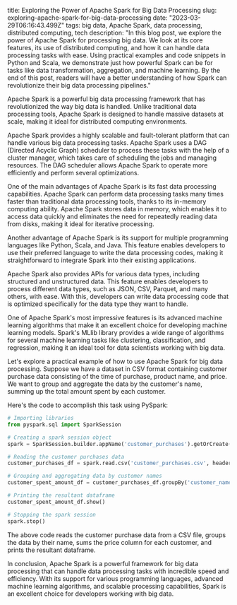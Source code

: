 title: Exploring the Power of Apache Spark for Big Data Processing
slug: exploring-apache-spark-for-big-data-processing
date: "2023-03-29T06:16:43.499Z"
tags: big data, Apache Spark, data processing, distributed computing, tech
description: "In this blog post, we explore the power of Apache Spark for processing big data. We look at its core features, its use of distributed computing, and how it can handle data processing tasks with ease. Using practical examples and code snippets in Python and Scala, we demonstrate just how powerful Spark can be for tasks like data transformation, aggregation, and machine learning. By the end of this post, readers will have a better understanding of how Spark can revolutionize their big data processing pipelines."


Apache Spark is a powerful big data processing framework that has revolutionized the way big data is handled. Unlike traditional data processing tools, Apache Spark is designed to handle massive datasets at scale, making it ideal for distributed computing environments.

Apache Spark provides a highly scalable and fault-tolerant platform that can handle various big data processing tasks. Apache Spark uses a DAG (Directed Acyclic Graph) scheduler to process these tasks with the help of a cluster manager, which takes care of scheduling the jobs and managing resources. The DAG scheduler allows Apache Spark to operate more efficiently and perform several optimizations.

One of the main advantages of Apache Spark is its fast data processing capabilities. Apache Spark can perform data processing tasks many times faster than traditional data processing tools, thanks to its in-memory computing ability. Apache Spark stores data in memory, which enables it to access data quickly and eliminates the need for repeatedly reading data from disks, making it ideal for iterative processing.

Another advantage of Apache Spark is its support for multiple programming languages like Python, Scala, and Java. This feature enables developers to use their preferred language to write the data processing codes, making it straightforward to integrate Spark into their existing applications.

Apache Spark also provides APIs for various data types, including structured and unstructured data. This feature enables developers to process different data types, such as JSON, CSV, Parquet, and many others, with ease. With this, developers can write data processing code that is optimized specifically for the data type they want to handle.

One of Apache Spark's most impressive features is its advanced machine learning algorithms that make it an excellent choice for developing machine learning models. Spark's MLlib library provides a wide range of algorithms for several machine learning tasks like clustering, classification, and regression, making it an ideal tool for data scientists working with big data.

Let's explore a practical example of how to use Apache Spark for big data processing. Suppose we have a dataset in CSV format containing customer purchase data consisting of the time of purchase, product name, and price. We want to group and aggregate the data by the customer's name, summing up the total amount spent by each customer.

Here's the code to accomplish this task using PySpark:

```python
# Importing libraries
from pyspark.sql import SparkSession

# Creating a spark session object
spark = SparkSession.builder.appName('customer_purchases').getOrCreate()

# Reading the customer purchases data
customer_purchases_df = spark.read.csv('customer_purchases.csv', header=True, inferSchema=True)

# Grouping and aggregating data by customer names
customer_spent_amount_df = customer_purchases_df.groupBy('customer_name').sum('price')

# Printing the resultant dataframe
customer_spent_amount_df.show()

# Stopping the spark session
spark.stop()
```

The above code reads the customer purchase data from a CSV file, groups the data by their name, sums the price column for each customer, and prints the resultant dataframe.

In conclusion, Apache Spark is a powerful framework for big data processing that can handle data processing tasks with incredible speed and efficiency. With its support for various programming languages, advanced machine learning algorithms, and scalable processing capabilities, Spark is an excellent choice for developers working with big data.